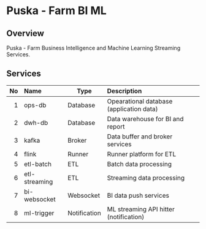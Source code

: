 # Puska - Farm BI ML

## Overview
Puska - Farm Business Intelligence and Machine Learning Streaming Services.

## Services
|No|Name|Type|Description|
|--:|:--|---|:---|
|1|ops-db|Database|Opearational database (application data)|
|2|dwh-db|Database|Data warehouse for BI and report|
|3|kafka|Broker|Data buffer and broker services|
|4|flink|Runner|Runner platform for ETL|
|5|etl-batch|ETL|Batch data processing|
|6|etl-streaming|ETL|Streaming data processing|
|7|bi-websocket|Websocket|BI data push services|
|8|ml-trigger|Notification|ML streaming API hitter (notification)| 